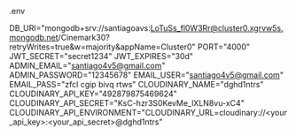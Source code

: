 .env

DB_URI="mongodb+srv://santiagoavs:LoTuSs_fl0W3Rr@cluster0.xgrvw5s.mongodb.net/Cinemark30?retryWrites=true&w=majority&appName=Cluster0"
PORT="4000"
JWT_SECRET="secret1234"
JWT_EXPIRES="30d"
ADMIN_EMAIL="santiago4v5@gmail.com"
ADMIN_PASSWORD="12345678"
EMAIL_USER="santiago4v5@gmail.com"
EMAIL_PASS="zfcl cgip bivq rtws"
CLOUDINARY_NAME="dghd1ntrs"
CLOUDINARY_API_KEY="492879875469624"
CLOUDINARY_API_SECRET="KsC-hzr3S0KevMe_lXLN8vu-xC4"
CLOUDINARY_API_ENVIRONMENT="CLOUDINARY_URL=cloudinary://<your_api_key>:<your_api_secret>@dghd1ntrs"
